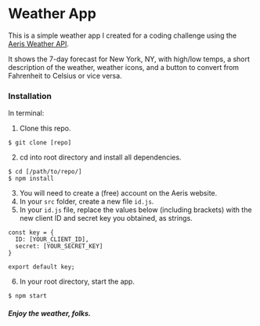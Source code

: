 # Weather App

This is a simple weather app I created for a coding challenge using the [Aeris Weather API](https://www.aerisweather.com/support/docs/api/).

It shows the 7-day forecast for New York, NY, with high/low temps, a short description of the weather, weather icons, and a button to convert from Fahrenheit to Celsius or vice versa.

### Installation

In terminal:
1. Clone this repo.
```
$ git clone [repo]
```
2. cd into root directory and install all dependencies.
```
$ cd [/path/to/repo/]
$ npm install
```
3. You will need to create a (free) account on the Aeris website.
4. In your `src` folder, create a new file `id.js`.
5. In your `id.js` file, replace the values below (including brackets) with the new client ID and secret key you obtained, as strings.
```
const key = {
  ID: [YOUR_CLIENT_ID],
  secret: [YOUR_SECRET_KEY]
}

export default key;
```
6. In your root directory, start the app.
```
$ npm start
```


##### Enjoy the weather, folks.
